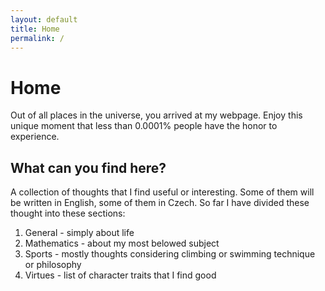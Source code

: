 ```yaml
---
layout: default
title: Home
permalink: /
---
```


# Home

Out of all places in the universe, you arrived at my webpage. Enjoy this unique moment that less than 0.0001% people have the honor to experience. 

## What can you find here?

A collection of thoughts that I find useful or interesting. Some of them will be written in English, some of them in Czech. So far I have divided these thought into these sections:
1. General - simply about life 
2. Mathematics - about my most belowed subject
3. Sports - mostly thoughts considering climbing or swimming technique or philosophy
4. Virtues - list of character traits that I find good